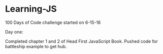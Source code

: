 # Learning-JS
100 Days of Code challenge started on 6-15-16

Day one:

Completed chapter 1 and 2 of Head First JavaScript Book. Pushed code for battleship example to get hub. 
